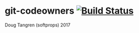 # git-codeowners [![Build Status](https://travis-ci.org/softprops/git-codeowners.svg?branch=master)](https://travis-ci.org/softprops/git-codeowners)

Doug Tangren (softprops) 2017